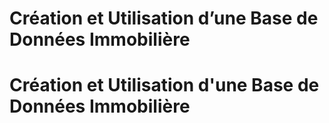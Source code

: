 # Création et Utilisation d’une Base de Données Immobilière

# Création et Utilisation d'une Base de Données Immobilière
